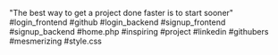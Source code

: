 "The best way to get a project done faster is to start sooner"
#login_frontend #github #login_backend #signup_frontend #signup_backend #home.php
#inspiring #project #linkedin #githubers #mesmerizing #style.css
